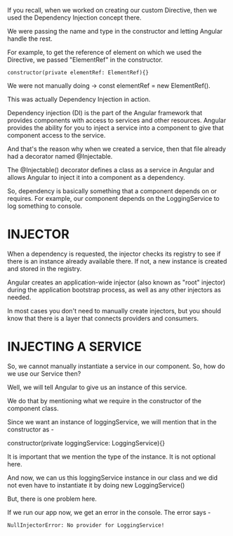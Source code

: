 If you recall, when we worked on creating our custom Directive, then we used the Dependency Injection concept there.

We were passing the name and type in the constructor and letting Angular handle the rest.

For example, to get the reference of element on which we used the Directive, we passed "ElementRef" in the constructor.

    constructor(private elementRef: ElementRef){}

We were not manually doing -> const elementRef = new ElementRef().

This was actually Dependency Injection in action.

Dependency injection (DI) is the part of the Angular framework that provides components with access to services and other resources. Angular provides the ability for you to inject a service into a component to give that component access to the service.

And that's the reason why when we created a service, then that file already had a decorator named @Injectable.

The @Injectable() decorator defines a class as a service in Angular and allows Angular to inject it into a component as a dependency.

So, dependency is basically something that a component depends on or requires. For example, our component depends on the LoggingService to log something to console.


# INJECTOR

When a dependency is requested, the injector checks its registry to see if there is an instance already available there. If not, a new instance is created and stored in the registry.

 Angular creates an application-wide injector (also known as "root" injector) during the application bootstrap process, as well as any other injectors as needed. 
 
 In most cases you don't need to manually create injectors, but you should know that there is a layer that connects providers and consumers.

# INJECTING A SERVICE

 So, we cannot manually instantiate a service in our component. So, how do we use our Service then?

 Well, we will tell Angular to give us an instance of this service. 

 We do that by mentioning what we require in the constructor of the component class.

 Since we want an instance of loggingService, we will mention that in the constructor as - 

   constructor(private loggingService: LoggingService){}

It is important that we mention the type of the instance. It is not optional here.

And now, we can us this loggingService instance in our class and we did not even have to instantiate it by doing new LoggingService()

But, there is one problem here.

If we run our app now, we get an error in the console. The error says - 

    NullInjectorError: No provider for LoggingService!

